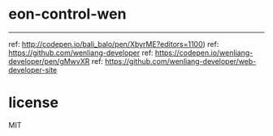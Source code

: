  
# eon-control-wen 
** ** 
ref: http://codepen.io/bali_balo/pen/XbyrME?editors=1100) 
ref: https://github.com/wenliang-developer 
ref: https://codepen.io/wenliang-developer/pen/gMwvXR 
ref: https://github.com/wenliang-developer/web-developer-site 
 
# license 
MIT  